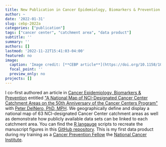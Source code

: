 ```yaml
---
title: New Publication in Cancer Epidemiology, Biomarkers & Prevention
author: ~
date: '2022-01-31'
slug: cebp-2022a
categories: ["publication"]
tags: ["cancer center", "catchment area", "data product"]
subtitle: ''
summary: ''
authors: []
lastmod: '2022-11-22T15:41:03-04:00'
featured: no
image:
  caption: 'Image credit: [**CEBP article**](https://doi.org/10.1158/1055-9965.EPI-21-1230)'
  focal_point: ''
  preview_only: no
projects: []
---
```


I co-first authored an article in [Cancer Epidemiology, Biomarkers & Prevention](https://cebp.aacrjournals.org/) entitled ["A National Map of NCI-Designated Cancer Center Catchment Areas on the 50th Anniversary of the Cancer Centers Program"](https://doi.org/10.1158/1055-9965.EPI-21-1230) with [Peter DelNero, PhD, MPH](https://orcid.org/0000-0002-8149-9004). We geographically define and display a national map of 63 NCI-designated Cancer Center catchment areas as well as demonstrate how publicly available data sets can be linked to each catchment area. You can find the [R langauge](https://cran.r-project.org/) scripts to recreate the manuscript figures in this [GitHub repository](https://github.com/idblr/NCI_Cancer_Center_Catchment_Areas). This is my first data product during my training as a [Cancer Prevention Fellow](https://cpfp.cancer.gov/) the [National Cancer Institute](https://www.cancer.gov/).